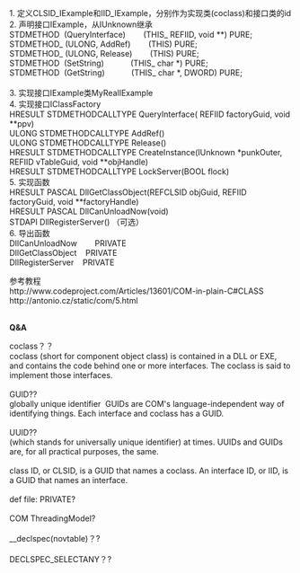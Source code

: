 <p>1. 定义CLSID_IExample和IID_IExample，分别作为实现类(coclass)和接口类的id<br />2. 声明接口IExample，从IUnknown继承<br />STDMETHOD&nbsp; (QueryInterface)&nbsp;&nbsp; &nbsp;&nbsp;&nbsp; &nbsp;(THIS_ REFIID, void **) PURE;<br />STDMETHOD_ (ULONG, AddRef)&nbsp;&nbsp; &nbsp;&nbsp;&nbsp; &nbsp;(THIS) PURE;<br />STDMETHOD_ (ULONG, Release)&nbsp;&nbsp; &nbsp;&nbsp;&nbsp; &nbsp;(THIS) PURE;<br />STDMETHOD&nbsp; (SetString)&nbsp;&nbsp; &nbsp;&nbsp;&nbsp; &nbsp;&nbsp;&nbsp; &nbsp;(THIS_ char *) PURE;<br />STDMETHOD&nbsp; (GetString)&nbsp;&nbsp; &nbsp;&nbsp;&nbsp; &nbsp;&nbsp;&nbsp; &nbsp;(THIS_ char *, DWORD) PURE;<br /><br />3. 实现接口IExample类MyRealIExample<br />4. 实现接口IClassFactory<br />HRESULT STDMETHODCALLTYPE QueryInterface( REFIID factoryGuid, void **ppv)<br />ULONG STDMETHODCALLTYPE AddRef()<br />ULONG STDMETHODCALLTYPE Release()<br />HRESULT STDMETHODCALLTYPE CreateInstance(IUnknown *punkOuter, REFIID vTableGuid, void **objHandle)<br />HRESULT STDMETHODCALLTYPE LockServer(BOOL flock)<br />5. 实现函数<br />HRESULT PASCAL DllGetClassObject(REFCLSID objGuid, REFIID factoryGuid, void **factoryHandle)<br />HRESULT PASCAL DllCanUnloadNow(void)<br />STDAPI DllRegisterServer() （可选）<br />6. 导出函数<br />DllCanUnloadNow&nbsp;&nbsp; &nbsp;&nbsp;&nbsp; &nbsp;PRIVATE<br />DllGetClassObject&nbsp;&nbsp; &nbsp;PRIVATE<br />DllRegisterServer&nbsp;&nbsp; &nbsp;PRIVATE</p>
<p>参考教程<br />http://www.codeproject.com/Articles/13601/COM-in-plain-C#CLASS<br />http://antonio.cz/static/com/5.html<br /><br /></p>
<p><strong>Q&amp;A</strong></p>
<p>coclass？？<br />coclass (short for component object class) is contained in a DLL or EXE, and contains the code behind one or more interfaces. The coclass is said to implement those interfaces. <br /><br />GUID??<br />globally unique identifier&nbsp; GUIDs are COM's language-independent way of identifying things. Each interface and coclass has a GUID.<br /><br />UUID??<br />(which stands for universally unique identifier) at times. UUIDs and GUIDs are, for all practical purposes, the same.<br /><br />class ID, or CLSID, is a GUID that names a coclass. An interface ID, or IID, is a GUID that names an interface.<br /><br />def file: PRIVATE?<br /><br />COM ThreadingModel?<br /><br />__declspec(novtable)？?<br /><br />DECLSPEC_SELECTANY？?</p>